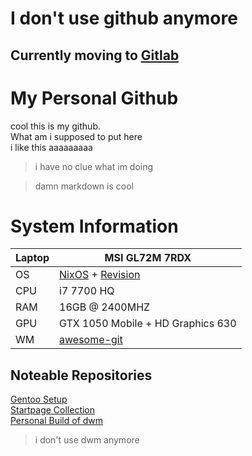 # I don't use github anymore
## Currently moving to [Gitlab](https://gitlab.com/rethinkingrn)


# My Personal Github

cool this is my github. \
What am i supposed to put here \
i like this aaaaaaaaa
> i have no clue what im doing


> damn markdown is cool
# System Information
| Laptop | MSI GL72M 7RDX |
| ----------- | ----------- |
| OS | [NixOS](https://nixos.org) + [Revision](https://sites.google.com/view/meetrevision) |
| CPU | i7 7700 HQ |
| RAM | 16GB @ 2400MHZ |
| GPU | GTX 1050 Mobile + HD Graphics 630 | 
| WM | [awesome-git](https://github.com/awesomeWM/awesome)| 
## Noteable Repositories
[Gentoo Setup](https://github.com/rethinkingrn/gentoo-setup) \
[Startpage Collection](https://github.com/rethinkingrn/startpage) \
[Personal Build of dwm](https://github.com/rethinkingrn/dwm-flexipatch)
> i don't use dwm anymore
